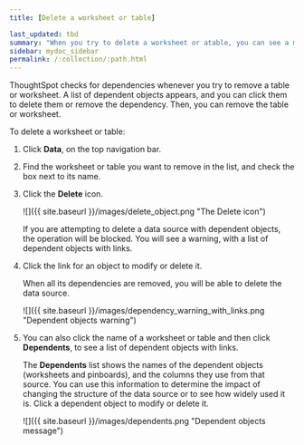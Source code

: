 ```yaml
---
title: [Delete a worksheet or table]

last_updated: tbd
summary: "When you try to delete a worksheet or atable, you can see a message listing any dependent objects that must be removed first."
sidebar: mydoc_sidebar
permalink: /:collection/:path.html
---
```

ThoughtSpot checks for dependencies whenever you try to remove a table or worksheet. A list of dependent objects appears, and you can click them to delete them or remove the dependency. Then, you can remove the table or worksheet.

To delete a worksheet or table:

1. Click **Data**, on the top navigation bar.

2. Find the worksheet or table you want to remove in the list, and check the box next to its name.

3. Click the **Delete** icon.

     ![]({{ site.baseurl }}/images/delete_object.png "The Delete icon")

     If you are attempting to delete a data source with dependent objects, the operation will be blocked. You will see a warning, with a list of dependent objects with links.

4. Click the link for an object to modify or delete it.

   When all its dependencies are removed, you will be able to delete the data source.

   ![]({{ site.baseurl }}/images/dependency_warning_with_links.png "Dependent objects warning")

5. You can also click the name of a worksheet or table and then click **Dependents**, to see a list of dependent objects with links.

    The **Dependents** list shows the names of the dependent objects (worksheets and pinboards), and the columns they use from that source. You can use this information to determine the impact of changing the structure of the data source or to see how widely used it is. Click a dependent object to modify or delete it.

     ![]({{ site.baseurl }}/images/dependents.png "Dependent objects message")
